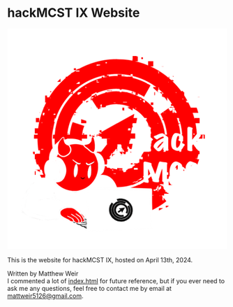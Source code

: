 # hackMCST IX Website
![logo](img/full-logo.png)

This is the website for hackMCST IX, hosted on April 13th, 2024.

Written by Matthew Weir\
I commented a lot of [index.html](index.html) for future reference, but if you ever need to ask me any questions, feel free to contact me by email at [mattweir5126@gmail.com](mailto:mattweir5126@gmail.com).